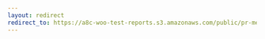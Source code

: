 ```yaml
---
layout: redirect
redirect_to: https://a8c-woo-test-reports.s3.amazonaws.com/public/pr-merge/39458/e2e/index.html
---
```

